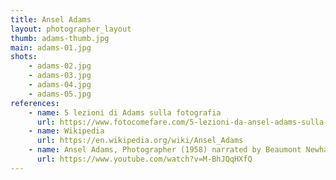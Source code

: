 ```yaml
---
title: Ansel Adams
layout: photographer_layout
thumb: adams-thumb.jpg
main: adams-01.jpg
shots:
    - adams-02.jpg
    - adams-03.jpg
    - adams-04.jpg
    - adams-05.jpg
references:
    - name: 5 lezioni di Adams sulla fotografia
      url: https://www.fotocomefare.com/5-lezioni-da-ansel-adams-sulla-fotografia/
    - name: Wikipedia
      url: https://en.wikipedia.org/wiki/Ansel_Adams
    - name: Ansel Adams, Photographer (1958) narrated by Beaumont Newhall
      url: https://www.youtube.com/watch?v=M-BhJQqHXfQ
---
```

